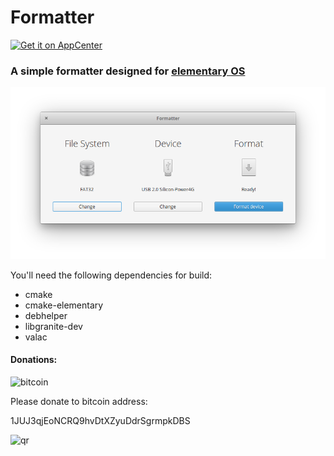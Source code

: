 # Formatter

[![Get it on AppCenter](https://appcenter.elementary.io/badge.svg)](https://appcenter.elementary.io/com.github.djaler.formatter)

### A simple formatter designed for [elementary OS](https://elementary.io/)
![screenshot](Screenshot.png)

You'll need the following dependencies for build:
* cmake
* cmake-elementary
* debhelper
* libgranite-dev
* valac

#### Donations:
![bitcoin](https://blockchain.info/Resources/buttons/donate_64.png)

Please donate to bitcoin address:

1JUJ3qjEoNCRQ9hvDtXZyuDdrSgrmpkDBS

![qr](https://blockchain.info/qr?data=1JUJ3qjEoNCRQ9hvDtXZyuDdrSgrmpkDBS&size=150)